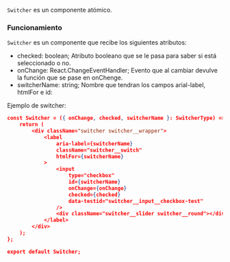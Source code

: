 `Switcher` es un componente atómico.

### Funcionamiento

`Switcher` es un componente que recibe los siguientes atributos:

-   checked: boolean; Atributo booleano que se le pasa para saber si está seleccionado o no.
-   onChange: React.ChangeEventHandler<HTMLInputElement>; Evento que al cambiar devulve la función que se pase en onChenge.
-   switcherName: string; Nombre que tendran los campos arial-label, htmlFor e id:

Ejemplo de switcher:

```json
const Switcher = ({ onChange, checked, switcherName }: SwitcherType) => {
    return (
        <div className="switcher switcher__wrapper">
            <label
                aria-label={switcherName}
                className="switcher__switch"
                htmlFor={switcherName}
            >
                <input
                    type="checkbox"
                    id={switcherName}
                    onChange={onChange}
                    checked={checked}
                    data-testid="switcher__input__checkbox-test"
                />
                <div className="switcher__slider switcher__round"></div>
            </label>
        </div>
    );
};

export default Switcher;
```
